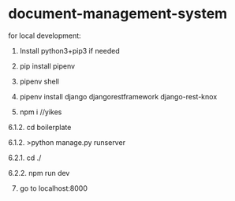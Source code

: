 # document-management-system 

for local development:

1. Install python3+pip3 if needed

2. pip install pipenv

3. pipenv shell

4. pipenv install django djangorestframework django-rest-knox

5. npm i //yikes

6.1.2. cd boilerplate

6.1.2. >python manage.py runserver

6.2.1. cd ./

6.2.2. npm run dev

7. go to localhost:8000
